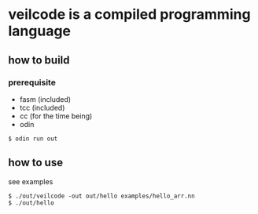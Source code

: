 # veilcode is a compiled programming language
## how to build
### prerequisite
- fasm (included)
- tcc (included)
- cc (for the time being)
- odin

```console
$ odin run out
 ```

## how to use
see examples
```
$ ./out/veilcode -out out/hello examples/hello_arr.nn
$ ./out/hello  
```

